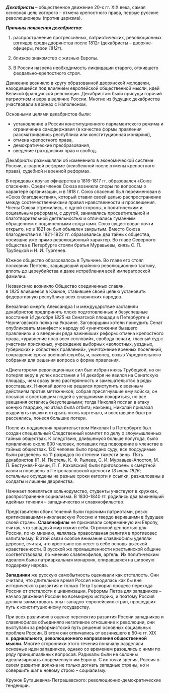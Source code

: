 **_Декабристы –_** общественное движение 20-х гг. XIX века, самая основная цель которого – отмена крепостного права, первые русские революционеры (против царизма).

**_Причины появления декабристов:_**

1. распространение прогрессивных, патриотических, революционных взглядов среди дворянства после 1812г (декабристы – дворяне-офицеры, герои _1812г_).
    
2. близкое знакомство с жизнью Европы.
    
3. В России назрела необходимость ликвидации старого, отжившего феодально-крепостного строя.
    

Движение возникло в кругу образованной дворянской молодежи, находившейся под влиянием европейской общественной мысли, идей Великой французской революции. Декабристам были присущи горячий патриотизм и вера в величие России. Многие из будущих декабристов участвовали в войнах с Наполеоном.

Основными целями декабристов были:

- установление в России конституционного парламентского режима и ограничение самодержавия (в качестве формы правления рассматривались республика или конституционная монархия),
- отмена крепостного права,
- демократические преобразования,
- введение гражданских прав и свобод.

Декабристы размышляли об изменениях в экономической системе России, аграрной реформе (неизбежной после отмены крепостного права), судебной и военной реформах.

В передовых кругах офицерства в 1816-1817 гг. образовался «Союз спасения». Среди членов Союза возникли споры по вопросам о характере организации, и в 1818 г. Союз спасения был переименован в «Союз благоденствия», который ставил своей целью распространение между соотечественниками правил нравственности и просвещения. Члены Союза стремились, с одной стороны, к политическим и социальным реформам, с другой, занимались просветительной и благотворительной деятельностью и отличались гуманным обращением с подчиненными солдатами. Союз существовал почти открыто, но в 1821 он был объявлен закрытым. Вместо Союза благоденствия в 1821-1822 гг. образовались два тайных общества, носившие уже прямо революционный характер. Во главе Северного общества в Петербурге стояли братья Муравьевы, князь С. П. Трубецкой и Н. И. Тургенев.

Южное общество образовалось в Тульчине. Во главе его стоял полковник Пестель, защищавший крайнюю революционную тактику, вплоть до цареубийства и даже истребления всей императорской фамилии.

Независимо возникло Общество соединенных славян, в _1825_ влившееся в Южное, ставившее своей целью установить федеративную республику всех славянских народов.

Внезапная смерть Александра I и междуцарствие заставили декабристов предпринять плохо подготовленные и безуспешные восстания _14 декабря 1825_ на Сенатской площади в Петербурге и Черниговского полка на Украине. Заговорщики хотели принудить Сенат опубликовать манифест к народу об «уничтожении бывшего правления» и о введении ряда важнейших реформ: отмена крепостного права, «уравнение прав всех сословий», свобода печати, гласный суд с участием присяжных, учреждение выборных «волостных, уездных, губернских и областных правлений», уничтожение военных поселений, сокращение срока военной службы, и, наконец, созыв Учредительного собрания для решения вопроса о форме правления.

«Диктатором» революционных сил был избран князь Трубецкой, но он потерял веру в успех восстания и 14 декабря не явился на Сенатскую площадь, чем сразу внес растерянность и замешательство в ряды восставших. Николай долго не решался приступить к военным действиям против мятежников; собрав присягнувшие ему войска, он посылал к восставшим людей с увещаниями покориться, но все увещания остались безуспешными; тогда Николай послал в атаку конную гвардию, но атака была отбита; наконец, Николай приказал выдвинуть пушки и открыть огонь картечью, и восставшие быстро рассеялись, понеся большие потери.

После их подавления правительством Николая I в Петербурге был создан специальный Следственный комитет по делу о злоумышленных тайных обществах. К следствию, длившемуся больше полугода, было привлечено около 600 человек, попавших под подозрение в членстве в тайных обществах. 120 человек было предано суду; все подсудимые были разделены на 11 разрядов по степени тяжести вины. Пять декабристов (П. И. Пестель, К. Ф. Рылеев, С. И. Муравьев-Апостол, М. П. Бестужев-Рюмин, П. Г. Каховский) были приговорены к смертной казни и повешены в Петропавловской крепости _13 июля 1826_; остальные осуждены на разные сроки каторги и ссылки, разжалованы в солдаты и лишены дворянства.

Начинает появляться вольнодумство, студенты участвуют в кружках, распространение социализма. В 1830–1840 гг. родились два важнейший идейных течения – западничество и славянофильство.

Представители обоих течений были горячими патриотами, резко критиковавшими николаевскую Россию и твердо верившими в будущее своей страны. **Славянофилы** не признавали современную им Европу, считая, что западный мир изжил себя. Огромной ценностью для России, по их мнению, являлась православная религия в противовес капитализму. В этой связи особое внимание славянофилы уделяли деревне, считая, что крестьянство несет в себе основы высокой нравственности. В русской же промышленности крестьянской общине соответствовала, по мнению славянофилов, артель. Их политическим идеалом была патриархальная монархия, опиравшаяся на широкую поддержку народа.

**Западники** же русскую самобытность оценивали как отсталость. Они считали, что длительное время Россия находилась как бы вне исторического развития и только Петр I ускорил процесс перехода России от отсталости к цивилизации. Реформы Петра для западников – начало движения России во всемирную историю, и поэтому Россия должна заимствовать опыт западно-европейских стран, прошедших путь к конституционному государству.

При всех различиях в оценке перспектив развития России западников и славянофилов объединяло негативное отношение к революции, они выступали за реформистский путь решения основных социальных проблем России. В этом они отличались от возникшего в 50-е гг. XIX в. **радикального, революционного направления общественной мысли.** Многие сторонники этого течения поначалу разделяли основные идеи западников, однако со временем разошлись с ними по ряду принципиальных вопросов. Радикалы были не склонны идеализировать современную им Европу. С их точки зрения, Россия в своем развитии должна не только догнать западные страны, но и совершить шаг к новому строю – социализму.

Кружок Буташевича-Петрашевского: революционно-демократические тенденции.